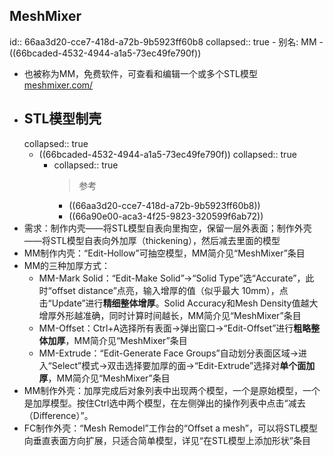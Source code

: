 ## MeshMixer
id:: 66aa3d20-cce7-418d-a72b-9b5923ff60b8
collapsed:: true
	- 别名: MM
	- ((66bcaded-4532-4944-a1a5-73ec49fe790f))
- 也被称为MM，免费软件，可查看和编辑一个或多个STL模型 [meshmixer.com/](https://meshmixer.com/)
- ## STL模型制壳
  collapsed:: true
	- ((66bcaded-4532-4944-a1a5-73ec49fe790f))
	  collapsed:: true
		- collapsed:: true
		  >参考
			- ((66aa3d20-cce7-418d-a72b-9b5923ff60b8))
			- ((66a90e00-aca3-4f25-9823-320599f6ab72))
- 需求：制作内壳——将STL模型自表向里掏空，保留一层外表面；制作外壳——将STL模型自表向外加厚（thickening），然后减去里面的模型
- MM制作内壳：“Edit-Hollow”可抽空模型，MM简介见“MeshMixer”条目
- MM的三种加厚方式：
	- MM-Mark Solid：“Edit-Make Solid”->“Solid Type”选“Accurate”，此时“offset distance”点亮，输入增厚的值（似乎最大 10mm），点击“Update”进行**精细整体增厚**。Solid Accuracy和Mesh Density值越大增厚外形越准确，同时计算时间越长，MM简介见“MeshMixer”条目
	- MM-Offset：Ctrl+A选择所有表面->弹出窗口->“Edit-Offset”进行**粗略整体加厚**，MM简介见“MeshMixer”条目
	- MM-Extrude：“Edit-Generate Face Groups”自动划分表面区域->进入“Select”模式->双击选择要加厚的面->“Edit-Extrude”选择对**单个面加厚**，MM简介见“MeshMixer”条目
- MM制作外壳：加厚完成后对象列表中出现两个模型，一个是原始模型，一个是加厚模型。按住Ctrl选中两个模型，在左侧弹出的操作列表中点击“减去（Difference）”。
- FC制作外壳：“Mesh Remodel”工作台的“Offset a mesh”，可以将STL模型向垂直表面方向扩展，只适合简单模型，详见“在STL模型上添加形状”条目